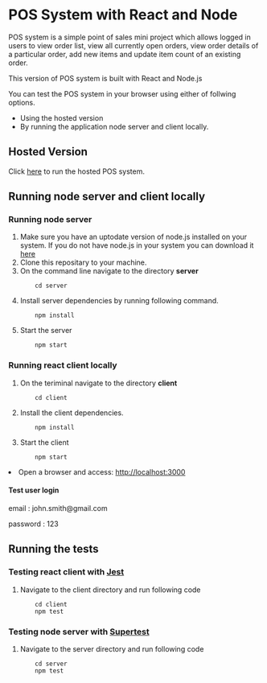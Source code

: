 <h1>POS System with React and Node</h1>

<p>POS system is a simple point of sales mini project which allows logged in users to view order list, view all currently open orders, view order details of a particular order, add new items and update item count of an existing order.</p>

<p>This version of POS system is built with React and Node.js</p>

<p>You can test the POS system in your browser using either of follwing options.</p>
	<ul>
		<li>Using the hosted version</li>
		<li>By running the application node server and client locally.</li>
	</ul>

<h2> Hosted Version </h2>

<p> Click <a href="http://104.196.203.107:3000">here</a> to run the hosted POS system.

<h2> Running node server and client locally</h2>

<h3> Running node server</h3>
<ol>
<li>Make sure you have an uptodate version of node.js installed on your system. If you do not have node.js in your system you can download it <a href="https://nodejs.org/en/">here</a></li>

<li> Clone this repositary to your machine.</li>

<li> On the command line navigate to the directory <b>server</b></li>

        cd server

<li>Install server dependencies by running following command.</li>
         
        npm install


<li> Start the server</li>
        
        npm start

</ol>

<h3> Running react client locally</h3>
<ol>
<li>On the teriminal navigate to the directory <b>client</b></li>

        cd client

<li>Install the client dependencies.</li>

        npm install


<li>Start the client</li>
        
        npm start

</ol>
<li> Open a browser and access: <a href="http://localhost:3000">http://localhost:3000 </a></li>

<h4>Test user login</h4>
<p>email : john.smith@gmail.com</p>
<p>password : 123</p>

<h2> Running the tests </h2>

<h3> Testing react client with  <a href="https://jestjs.io/">Jest</a> </h3>
<ol>
<li>
Navigate to the client directory and run following code
</li>

        cd client
        npm test
</ol>


<h3> Testing node server with <a href="https://www.npmjs.com/package/supertest">Supertest</a> </h3>
<ol>
<li>
Navigate to the server directory and run following code
</li>

        cd server
        npm test
</ol>


 	
	






 
